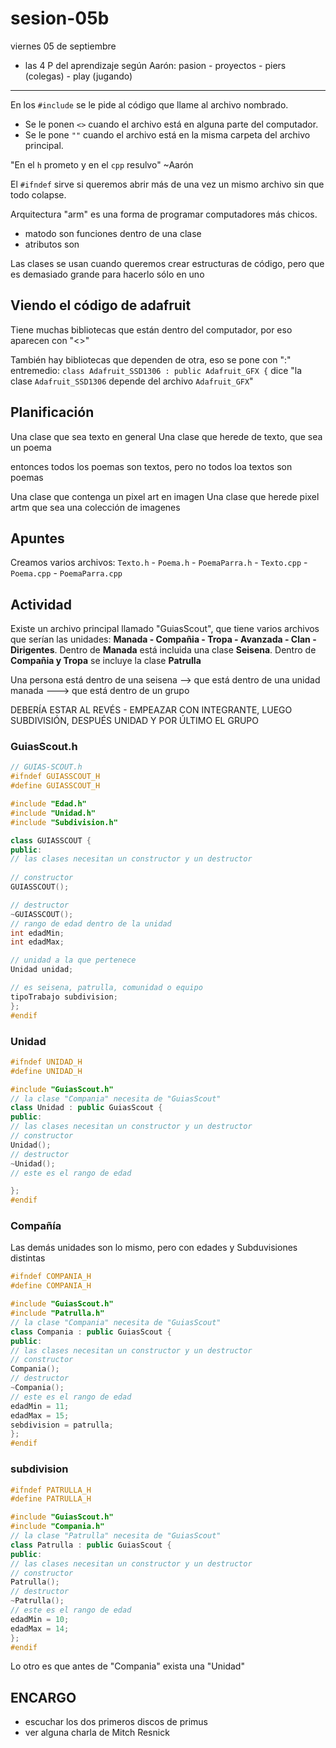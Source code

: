 # sesion-05b

viernes 05 de septiembre

- las 4 P del aprendizaje según Aarón: pasion - proyectos - piers (colegas) - play (jugando)

---

En los `#include` se le pide al código que llame al archivo nombrado.

- Se le ponen `<>` cuando el archivo está en alguna parte del computador.
- Se le pone `""` cuando el archivo está en la misma carpeta del archivo principal.

"En el `h` prometo y en el `cpp` resulvo" ~Aarón

El `#ifndef` sirve si queremos abrir más de una vez un mismo archivo sin que todo colapse.

Arquitectura "arm" es una forma de programar computadores más chicos.

- matodo son funciones dentro de una clase
- atributos son 

Las clases se usan cuando queremos crear estructuras de código, pero que es demasiado grande para hacerlo sólo en uno

## Viendo el código de adafruit

Tiene muchas bibliotecas que están dentro del computador, por eso aparecen con "<>"

También hay bibliotecas que dependen de otra, eso se pone con ":" entremedio: `class Adafruit_SSD1306 : public Adafruit_GFX {` dice "la clase `Adafruit_SSD1306` depende del archivo `Adafruit_GFX`"

## Planificación

Una clase que sea texto en general
Una clase que herede de texto, que sea un poema

entonces todos los poemas son textos, pero no todos loa textos son poemas

Una clase que contenga un pixel art en imagen
Una clase que herede pixel artm que sea una colección de imagenes

## Apuntes

Creamos varios archivos: `Texto.h` - `Poema.h` - `PoemaParra.h` - `Texto.cpp` - `Poema.cpp` - `PoemaParra.cpp`

## Actividad

Existe un archivo principal llamado "GuiasScout", que tiene varios archivos que serían las unidades: **Manada - Compañia - Tropa - Avanzada - Clan - Dirigentes**. Dentro de **Manada** está incluida una clase **Seisena**. Dentro de **Compañia y Tropa** se incluye la clase **Patrulla**

Una persona está dentro de una seisena --> que está dentro de una unidad manada ---> que está dentro de un grupo

DEBERÍA ESTAR AL REVÉS - EMPEAZAR CON INTEGRANTE, LUEGO SUBDIVISIÓN, DESPUÉS UNIDAD Y POR ÚLTIMO EL GRUPO

### GuiasScout.h
```cpp
// GUIAS-SCOUT.h
#ifndef GUIASSCOUT_H
#define GUIASSCOUT_H

#include "Edad.h"
#include "Unidad.h"
#include "Subdivision.h"

class GUIASSCOUT {
public:
// las clases necesitan un constructor y un destructor
 
// constructor
GUIASSCOUT();

// destructor
~GUIASSCOUT();
// rango de edad dentro de la unidad
int edadMin;
int edadMax;

// unidad a la que pertenece
Unidad unidad;

// es seisena, patrulla, comunidad o equipo
tipoTrabajo subdivision;
};
#endif
```

### Unidad

```cpp
#ifndef UNIDAD_H
#define UNIDAD_H

#include "GuiasScout.h"
// la clase "Compania" necesita de "GuiasScout"
class Unidad : public GuiasScout {
public:
// las clases necesitan un constructor y un destructor 
// constructor
Unidad();
// destructor
~Unidad();
// este es el rango de edad

};
#endif
```

### Compañía
Las demás unidades son lo mismo, pero con edades y Subduvisiones distintas

```cpp
#ifndef COMPANIA_H
#define COMPANIA_H

#include "GuiasScout.h"
#include "Patrulla.h"
// la clase "Compania" necesita de "GuiasScout"
class Compania : public GuiasScout {
public:
// las clases necesitan un constructor y un destructor 
// constructor
Compania();
// destructor
~Compania();
// este es el rango de edad
edadMin = 11;
edadMax = 15;
sebdivision = patrulla;
};
#endif
```

### subdivision

```cpp
#ifndef PATRULLA_H
#define PATRULLA_H

#include "GuiasScout.h"
#include "Compania.h"
// la clase "Patrulla" necesita de "GuiasScout"
class Patrulla : public GuiasScout {
public:
// las clases necesitan un constructor y un destructor 
// constructor
Patrulla();
// destructor
~Patrulla();
// este es el rango de edad
edadMin = 10;
edadMax = 14;
};
#endif
```

Lo otro es que antes de "Compania" exista una "Unidad" 

## ENCARGO

- escuchar los dos primeros discos de primus
- ver alguna charla de Mitch Resnick
